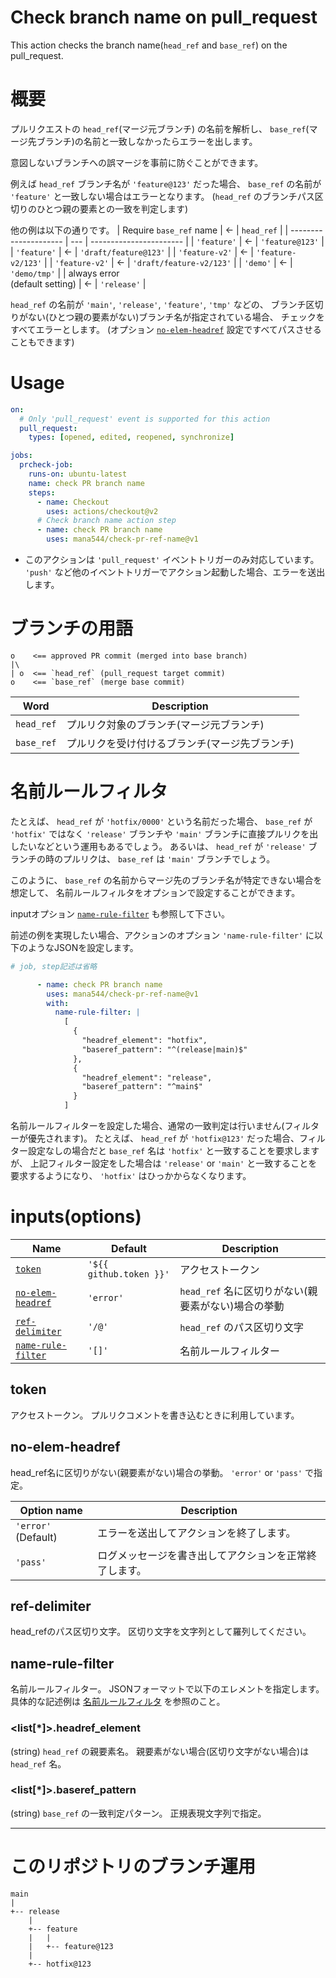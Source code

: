 # Check branch name on pull_request
This action checks the branch name(`head_ref` and `base_ref`) on the pull_request.

# 概要
プルリクエストの `head_ref`(マージ元ブランチ) の名前を解析し、
`base_ref`(マージ先ブランチ)の名前と一致しなかったらエラーを出します。

意図しないブランチへの誤マージを事前に防ぐことができます。

例えば `head_ref` ブランチ名が `'feature@123'` だった場合、
`base_ref` の名前が `'feature'` と一致しない場合はエラーとなります。
(`head_ref` のブランチパス区切りのひとつ親の要素との一致を判定します)

他の例は以下の通りです。
| Require `base_ref` name | &#x2190; | `head_ref` |
| --------------------- | --- | ----------------------- |
| `'feature'`             | &#x2190; | `'feature@123'`           |
| `'feature'`             | &#x2190; | `'draft/feature@123'`     |
| `'feature-v2'`          | &#x2190; | `'feature-v2/123'`        |
| `'feature-v2'`          | &#x2190; | `'draft/feature-v2/123'`  |
| `'demo'`                | &#x2190; | `'demo/tmp'`              |
| always error<br>(default setting) | &#x2190; | `'release'` |

`head_ref` の名前が `'main'`, `'release'`, `'feature'`, `'tmp'` などの、
ブランチ区切りがない(ひとつ親の要素がない)ブランチ名が指定されている場合、
チェックをすべてエラーとします。
(オプション [`no-elem-headref`](#no-elem-headref) 設定ですべてパスさせることもできます)

# Usage

```yaml
on:
  # Only 'pull_request' event is supported for this action
  pull_request:
    types: [opened, edited, reopened, synchronize]

jobs:
  prcheck-job:
    runs-on: ubuntu-latest
    name: check PR branch name
    steps:
      - name: Checkout
        uses: actions/checkout@v2
      # Check branch name action step
      - name: check PR branch name
        uses: mana544/check-pr-ref-name@v1
```
* このアクションは `'pull_request'` イベントトリガーのみ対応しています。
`'push'` など他のイベントトリガーでアクション起動した場合、エラーを送出します。

# ブランチの用語

    o    <== approved PR commit (merged into base branch)
    |\ 
    | o  <== `head_ref` (pull_request target commit)
    o    <== `base_ref` (merge base commit)

|    Word    |                  Description                   |
| ---------- | ---------------------------------------------- |
| `head_ref` | プルリク対象のブランチ(マージ元ブランチ)       |
| `base_ref` | プルリクを受け付けるブランチ(マージ先ブランチ) |


# 名前ルールフィルタ
たとえば、 `head_ref` が `'hotfix/0000'` という名前だった場合、
 `base_ref` が `'hotfix'` ではなく `'release'` ブランチや
 `'main'` ブランチに直接プルリクを出したいなどという運用もあるでしょう。
あるいは、 `head_ref` が `'release'` ブランチの時のプルリクは、
`base_ref` は `'main'` ブランチでしょう。

このように、 `base_ref` の名前からマージ先のブランチ名が特定できない場合を想定して、
名前ルールフィルタをオプションで設定することができます。

inputオプション [`name-rule-filter`](#name-rule-filter) も参照して下さい。

前述の例を実現したい場合、アクションのオプション
`'name-rule-filter'` に以下のようなJSONを設定します。
```yaml
# job, step記述は省略

      - name: check PR branch name
        uses: mana544/check-pr-ref-name@v1
        with:
          name-rule-filter: |
            [
              {
                "headref_element": "hotfix",
                "baseref_pattern": "^(release|main)$"
              },
              {
                "headref_element": "release",
                "baseref_pattern": "^main$"
              }
            ]
```

名前ルールフィルターを設定した場合、通常の一致判定は行いません(フィルターが優先されます)。
たとえば、 `head_ref` が `'hotfix@123'` だった場合、フィルター設定なしの場合だと
`base_ref` 名は `'hotfix'` と一致することを要求しますが、
上記フィルター設定をした場合は `'release'` or `'main'` と一致することを要求するようになり、
`'hotfix'` はひっかからなくなります。

# inputs(options)

|        Name        |  Default  |                   Description                    |
| ------------------ | --------- | ------------------------------------------------ |
| [`token`](#token)                      | `'${{ github.token }}'` | アクセストークン |
| [`no-elem-headref`](#no-elem-headref)  | `'error'` | `head_ref` 名に区切りがない(親要素がない)場合の挙動 |
| [`ref-delimiter`](#ref-delimiter)      | `'/@'`    | `head_ref` のパス区切り文字                         |
| [`name-rule-filter`](#name-rule-filter)| `'[]'`    | 名前ルールフィルター                             |

## token
アクセストークン。
プルリクコメントを書き込むときに利用しています。

## no-elem-headref
head_ref名に区切りがない(親要素がない)場合の挙動。
`'error'` or `'pass'` で指定。

| Option name | Description |
| ----------- | ----------- |
|`'error'` (Default)| エラーを送出してアクションを終了します。|
|`'pass'`           | ログメッセージを書き出してアクションを正常終了します。|

## ref-delimiter
head_refのパス区切り文字。
区切り文字を文字列として羅列してください。

## name-rule-filter
名前ルールフィルター。
JSONフォーマットで以下のエレメントを指定します。具体的な記述例は [名前ルールフィルタ](#名前ルールフィルタ) を参照のこと。

### <list[*]>.headref_element
(string) `head_ref` の親要素名。
親要素がない場合(区切り文字がない場合)は `head_ref` 名。
### <list[*]>.baseref_pattern
(string) `base_ref` の一致判定パターン。
正規表現文字列で指定。



-------------------

# このリポジトリのブランチ運用
```
main
|
+-- release
    |
    +-- feature
    |   |
    |   +-- feature@123
    |
    +-- hotfix@123
```




